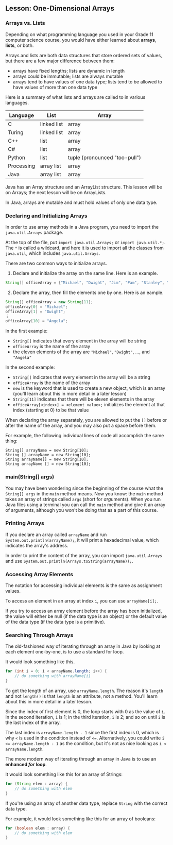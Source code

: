 ## Lesson: One-Dimensional Arrays

### Arrays vs. Lists

Depending on what programming language you used in your Grade 11 computer science course, you would have either learned about **arrays**, **lists**, or both.

Arrays and lists are both data structures that store ordered sets of values, but there are a few major difference between them:
* arrays have fixed lengths; lists are dynamic in length
* arrays could be immutable; lists are always mutable
* arrays tend to have values of one data type; lists tend to be allowed to have values of more than one data type

Here is a summary of what lists and arrays are called to in various languages.

| Language | List | Array |
| --- | --- | --- |
| C | linked list | array |
| Turing | linked list |	array |
| C++ | list | array |
| C# | list | array |
| Python | list | tuple (pronounced "too-pull") |
| Processing | array list |	array |
| Java | array list	| array |

Java has an Array structure and an ArrayList structure. This lesson will be on Arrays; the next lesson will be on ArrayLists. 

In Java, arrays are mutable and must hold values of only one data type.

### Declaring and Initializing Arrays

In order to use array methods in a Java program, you need to import the `java.util.Arrays` package.

At the top of the file, put `import java.util.Arrays;` or `import java.util.*;`. The `*` is called a wildcard, and here it is used to import all the classes from `java.util`, which includes `java.util.Arrays`.


There are two common ways to initialize arrays.

1. Declare and initialize the array on the same line.
 Here is an example.

```java
String[] officeArray = {"Michael", "Dwight", "Jim", "Pam", "Stanley", "Phyllis", "Meredith", "Creed", "Kevin", "Oscar", "Angela"};
```

2. Declare the array, then fill the elements one by one.
 Here is an eample.

```java
String[] officeArray = new String[11];
officeArray[0] = "Michael";
officeArray[1] = "Dwight";
⋮
officeArray[10] = "Angela";
```

In the first example:
* `String[]` indicates that every element in the array will be string
* `officeArray` is the name of the array
* the eleven elements of the array are `"Michael"`, `"Dwight"`, ..., and `"Angela"`

In the second example:
* `String[]` indicates that every element in the array will be a string
* `officeArray` is the name of the array
* `new` is the keyword that is used to create a new object, which is an array (you'll learn about this in more detail in a later lesson)
* `String[11]` indicates that there will be eleven elements in the array
* `officeArray[<index>] = <element value>;` initializes the element at that index (starting at 0) to be that value


When declaring the array separately, you are allowed to put the `[]` before or after the name of the array, and you may also put a space before them.

For example, the following individual lines of code all accomplish the same thing:

`String[] arrayName = new String[10];`    
`String [] arrayName = new String[10];`    
`String arrayName[] = new String[10];`    
`String arrayName [] = new String[10];`


### main(String[] args)

You may have been wondering since the beginning of the course what the `String[] args` in the `main` method means. Now you know: the `main` method takes an array of strings called `args` (short for *arg*uments). When you run Java files using a terminal you can call the `main` method and give it an array of arguments, although you won't be doing that as a part of this course. 

  

### Printing Arrays

If you declare an array called `arrayName` and run `System.out.println(arrayName);`, it will print a hexadecimal value, which indicates the array's address.

In order to print the content of the array, you can import `java.util.Arrays` and use `System.out.println(Arrays.toString(arrayName));`. 

 

### Accessing Array Elements

The notation for accessing individual elements is the same as assignment values.

To access an element in an array at index `i`, you can use `arrayName[i];`.

If you try to access an array element before the array has been initialized, the value will either be null (if the data type is an object) or the default value of the data type (if the data type is a primitive).

 

### Searching Through Arrays

The old-fashioned way of iterating through an array in Java by looking at each element one-by-one, is to use a standard for loop.

It would look something like this.

```java
for (int i = 0; i < arrayName.length; i++) {
    // do something with arrayName[i]
}
```

To get the length of an array, use `arrayName.length`. The reason it's `length` and not `length()` is that `length` is an attribute, not a method. You'll learn about this in more detail in a later lesson.

Since the index of first element is 0, the loop starts with 0 as the value of `i`. In the second iteration, `i` is 1; in the third iteration, `i` is 2; and so on until `i` is the last index of the array.

The last index is `arrayName.length - 1` since the first index is 0, which is why `<` is used in the condition instead of `<=`.  Alternatively, you could write `i <= arrayName.length - 1` as the condition, but it's not as nice looking as `i < arrayName.length`.


The more modern way of iterating through an array in Java is to use an **enhanced *for* loop**.

It would look something like this for an array of Strings:

```java
for (String elem : array) {
    // do something with elem
}
```

If you're using an array of another data type, replace `String` with the correct data type.

For example, it would look something like this for an array of booleans:

```java
for (boolean elem : array) {
    // do something with elem
}
```

